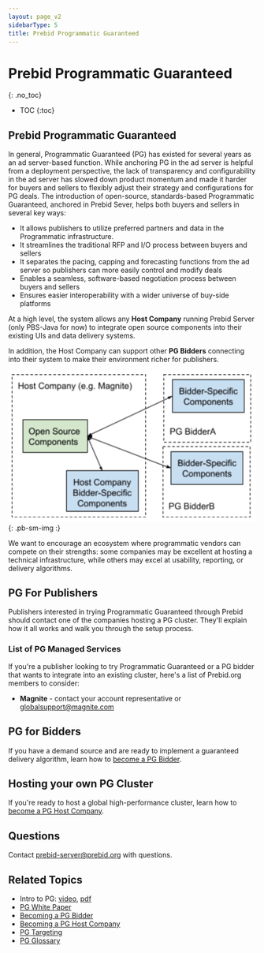 ```yaml
---
layout: page_v2
sidebarType: 5
title: Prebid Programmatic Guaranteed
---
```


# Prebid Programmatic Guaranteed
{: .no_toc}

* TOC
{:toc}

## Prebid Programmatic Guaranteed
In general, Programmatic Guaranteed (PG) has existed for several years as an ad server-based function.
While anchoring PG in the ad server is helpful from a deployment perspective,
the lack of transparency and configurability in the ad server has slowed down product momentum
and made it harder for buyers and sellers to flexibly adjust their strategy and
configurations for PG deals. The introduction of open-source, standards-based
Programmatic Guaranteed, anchored in Prebid Sever, helps both buyers and sellers in
several key ways:

- It allows publishers to utilize preferred partners and data in the Programmatic infrastructure.
- It streamlines the traditional RFP and I/O process between buyers and sellers
- It separates the pacing, capping and forecasting functions from the ad server so publishers can more easily control and modify deals
- Enables a seamless, software-based negotiation process between buyers and sellers
- Ensures easier interoperability with a wider universe of buy-side platforms

At a high level, the system allows any **Host Company** running Prebid Server (only PBS-Java for now) to integrate open source components into their existing UIs and data delivery systems.

In addition, the Host Company can support other **PG Bidders** connecting into their system to make their environment richer for publishers.

![PG High Level Framework](/assets/images/prebid-server/pg/pg-arch-1.png){: .pb-sm-img :}

We want to encourage an ecosystem where programmatic vendors can compete on their strengths: some companies may be excellent at hosting a technical infrastructure, while others may excel at usability, reporting, or delivery algorithms.


## PG For Publishers

Publishers interested in trying Programmatic Guaranteed through Prebid should
contact one of the companies hosting a PG cluster. They'll explain how it all works and walk you through the setup process.

### List of PG Managed Services

If you're a publisher looking to try Programmatic Guaranteed or a PG bidder that wants to integrate into an existing cluster, here's a list of Prebid.org members to consider:

- **Magnite** - contact your account representative or globalsupport@magnite.com

## PG for Bidders

If you have a demand source and are ready to implement a guaranteed delivery algorithm, learn how to [become a PG Bidder](/prebid-server/features/pg/pbs-pg-bidder.html).

## Hosting your own PG Cluster

If you're ready to host a global high-performance cluster, learn how to [become a PG Host Company](/prebid-server/features/pg/pbs-pg-host.html).

## Questions

Contact prebid-server@prebid.org with questions.

## Related Topics

- Intro to PG: [video](https://files.prebid.org/pg/PG_in_Prebid.mp4), [pdf](https://files.prebid.org/pg/PG_in_Prebid_Overview.pdf)
- [PG White Paper](https://files.prebid.org/pg/Prebid_Programmatic_Guaranteed_White_Paper.pdf)
- [Becoming a PG Bidder](/prebid-server/features/pg/pbs-pg-bidder.html)
- [Becoming a PG Host Company](/prebid-server/features/pg/pbs-pg-host.html)
- [PG Targeting](/prebid-server/features/pg/pbs-pg-targeting.html)
- [PG Glossary](/prebid-server/features/pg/pbs-pg-glossary.html)
